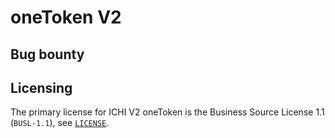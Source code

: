 # oneToken V2


## Bug bounty

## Licensing

The primary license for ICHI V2 oneToken is the Business Source License 1.1 (`BUSL-1.1`), see [`LICENSE`](./LICENSE).
